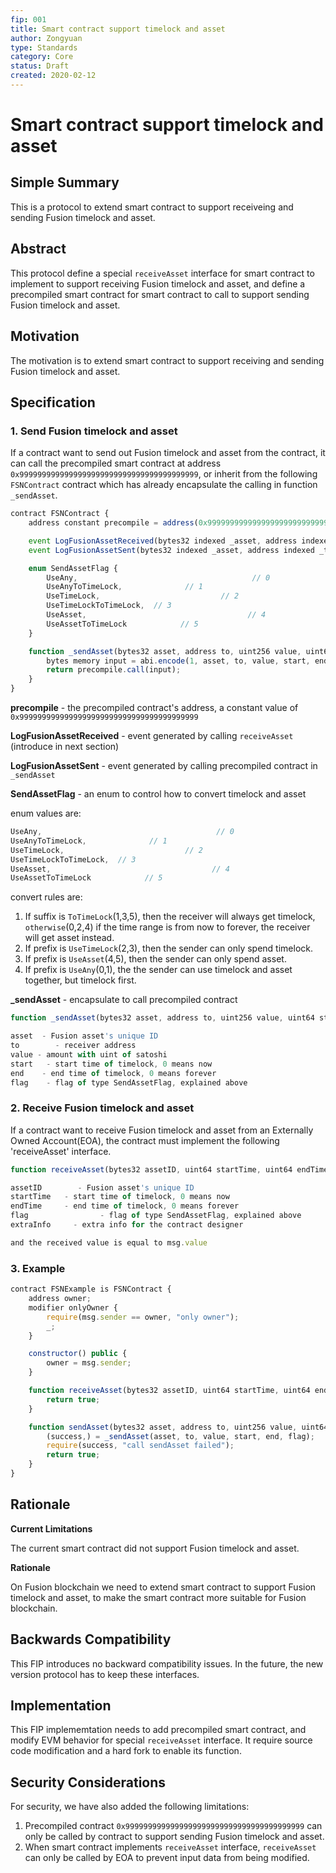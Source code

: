 ```yaml
---
fip: 001
title: Smart contract support timelock and asset
author: Zongyuan
type: Standards
category: Core
status: Draft
created: 2020-02-12
---
```


Smart contract support timelock and asset
=====

## Simple Summary
This is a protocol to extend smart contract to support receiveing and sending Fusion timelock and asset.

## Abstract
This protocol define a special `receiveAsset` interface for smart contract to implement to support receiving Fusion timelock and asset, and define a precompiled smart contract for smart contract to call to support sending Fusion timelock and asset.

## Motivation
The motivation is to extend smart contract to support receiving and sending Fusion timelock and asset.

## Specification

### 1. Send Fusion timelock and asset

If a contract want to send out Fusion timelock and asset from the contract, it can call the precompiled smart contract at address `0x9999999999999999999999999999999999999999`, or inherit from the following `FSNContract` contract which has already encapsulate the calling in function `_sendAsset`.

``` js
contract FSNContract {
    address constant precompile = address(0x9999999999999999999999999999999999999999);

    event LogFusionAssetReceived(bytes32 indexed _asset, address indexed _from, uint256 _value, uint64 _start, uint64 _end, SendAssetFlag _flag);
    event LogFusionAssetSent(bytes32 indexed _asset, address indexed _to, uint256 _value, uint64 _start, uint64 _end, SendAssetFlag _flag);

    enum SendAssetFlag {
        UseAny,                                       // 0
        UseAnyToTimeLock,              // 1
        UseTimeLock,                           // 2
        UseTimeLockToTimeLock,  // 3
        UseAsset,                                    // 4
        UseAssetToTimeLock            // 5
    }

    function _sendAsset(bytes32 asset, address to, uint256 value, uint64 start, uint64 end, SendAssetFlag flag) internal returns (bool, bytes memory) {
        bytes memory input = abi.encode(1, asset, to, value, start, end, flag);
        return precompile.call(input);
    }
}
```

**precompile** - the precompiled contract's address, a constant value of `0x9999999999999999999999999999999999999999`

**LogFusionAssetReceived** - event generated by calling `receiveAsset` (introduce in next section)

**LogFusionAssetSent** - event generated by calling precompiled contract in `_sendAsset`

**SendAssetFlag** - an enum to control how to convert timelock and asset

enum values are:

``` js
UseAny,                                       // 0
UseAnyToTimeLock,              // 1
UseTimeLock,                           // 2
UseTimeLockToTimeLock,  // 3
UseAsset,                                    // 4
UseAssetToTimeLock            // 5
```

convert rules are:

1. If suffix is `ToTimeLock`(1,3,5), then the receiver will always get timelock, `otherwise`(0,2,4) if the time range is from now to forever, the receiver will get asset instead.
2. If prefix is `UseTimeLock`(2,3), then the sender can only spend timelock.
3. If prefix is `UseAsset`(4,5), then the sender can only spend asset.
4. If prefix is `UseAny`(0,1), the the sender can use timelock and asset together, but timelock first.

**_sendAsset** - encapsulate to call precompiled contract

``` js
function _sendAsset(bytes32 asset, address to, uint256 value, uint64 start, uint64 end, SendAssetFlag flag) internal returns (bool, bytes memory);

asset  - Fusion asset's unique ID
to        - receiver address
value - amount with uint of satoshi
start   - start time of timelock, 0 means now
end    - end time of timelock, 0 means forever
flag    - flag of type SendAssetFlag, explained above
```

### 2. Receive Fusion timelock and asset

If a contract want to receive Fusion timelock and asset from an Externally Owned Account(EOA), the contract must implement the following 'receiveAsset' interface.

``` js
function receiveAsset(bytes32 assetID, uint64 startTime, uint64 endTime, SendAssetFlag flag, uint256[] memory extraInfo) payable public returns (bool success);

assetID        - Fusion asset's unique ID
startTime   - start time of timelock, 0 means now
endTime     - end time of timelock, 0 means forever
flag                - flag of type SendAssetFlag, explained above
extraInfo     - extra info for the contract designer

and the received value is equal to msg.value
```

### 3. Example

``` js
contract FSNExample is FSNContract {
    address owner;
    modifier onlyOwner {
        require(msg.sender == owner, "only owner");
        _;
    }

    constructor() public {
        owner = msg.sender;
    }

    function receiveAsset(bytes32 assetID, uint64 startTime, uint64 endTime, SendAssetFlag flag, uint256[] memory extraInfo) payable public returns (bool success) {
        return true;
    }

    function sendAsset(bytes32 asset, address to, uint256 value, uint64 start, uint64 end, SendAssetFlag flag) onlyOwner public returns (bool success) {
        (success,) = _sendAsset(asset, to, value, start, end, flag);
        require(success, "call sendAsset failed");
        return true;
    }
}
```

## Rationale

**Current Limitations**

The current smart contract did not support Fusion timelock and asset.

**Rationale**

On Fusion blockchain we need to extend smart contract to support Fusion timelock and asset, to make the smart contract more suitable for Fusion blockchain.

## Backwards Compatibility
This FIP introduces no backward compatibility issues. In the future, the new version protocol has to keep these interfaces.

## Implementation
This FIP implememtation needs to add precompiled smart contract, and modify EVM behavior for special `receiveAsset` interface. It require source code modification and a hard fork to enable its function.

## Security Considerations
For security, we have also added the following limitations:
1. Precompiled contract `0x9999999999999999999999999999999999999999` can only be called by contract to support sending Fusion timelock and asset.
2. When smart contract implements `receiveAsset` interface, `receiveAsset` can only be called by EOA to prevent input data from being modified.
